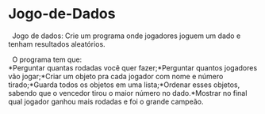 # Jogo-de-Dados


&nbsp;
Jogo de dados: Crie um programa onde jogadores joguem um dado e tenham resultados aleatórios.  

&nbsp;
O programa tem que:  
*Perguntar quantas rodadas você quer fazer;*Perguntar quantos jogadores vão jogar;*Criar um objeto pra cada jogador com nome e número tirado;*Guarda todos os objetos em uma lista;*Ordenar esses objetos, sabendo que o vencedor tirou o maior número no dado.*Mostrar no final qual jogador ganhou mais rodadas e foi o grande campeão.
